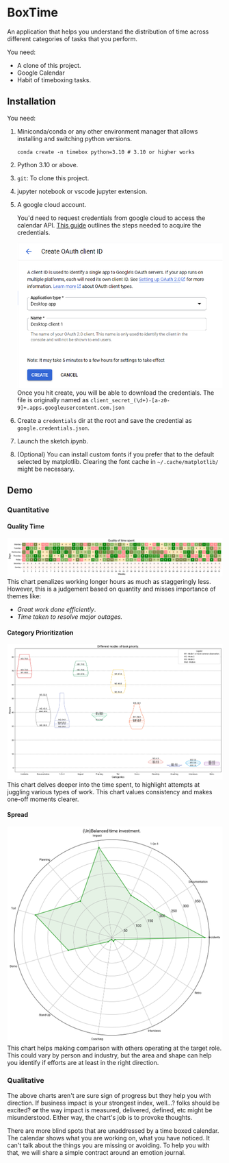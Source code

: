 # BoxTime

An application that helps you understand the distribution of time across different categories of
tasks that you perform.

You need:

- A clone of this project.
- Google Calendar
- Habit of timeboxing tasks.



## Installation

You need:

1. Miniconda/conda or any other environment manager that allows installing and switching python versions.

    ```shell
    conda create -n timebox python=3.10 # 3.10 or higher works
    ```

2. Python 3.10 or above.
3. `git`: To clone this project.
4. jupyter notebook or vscode jupyter extension.
5. A google cloud account.

    You'd need to request credentials from google cloud to access the calendar API.
    [This guide](https://developers.google.com/calendar/api/quickstart/python) outlines the steps needed to acquire the credentials. 

    ![Google credentials page](./resources/image.png)
    Once you hit create, you will be able to download the credentials. The file is originally named as `client_secret_(\d+)-[a-z0-9]+.apps.googleusercontent.com.json`

6. Create a `credentials` dir at the root and save the credential as `google.credentials.json`.
7. Launch the sketch.ipynb.
8. (Optional) You can install custom fonts if you prefer that to the default selected by matplotlib. Clearing the font cache in `~/.cache/matplotlib/` might be necessary.

## Demo

### Quantitative

#### Quality Time

![Heatmap showing time spent](./resources/charts/heatmap.png)
This chart penalizes working longer hours as much as staggeringly less. However, this is a judgement based on quantity and misses importance of themes like:

- _Great work done efficiently_.
- _Time taken to resolve major outages._

#### Category Prioritization

![Violin plot showing distribution of time](./resources/charts/violin.png)
This chart delves deeper into the time spent, to highlight attempts at juggling various types of work. This chart values consistency and makes one-off moments clearer.

#### Spread

![Radar chart shows tunnel vision](./resources/charts/radar.png)
This chart helps making comparison with others operating at the target role. This could vary by person and industry, but the area and shape can help you identify if efforts are at least in the right direction.

### Qualitative

The above charts aren't are sure sign of progress but they help you with direction. If business impact is your strongest index, well...? folks should be excited?
**or** the way impact is measured, delivered, defined, etc might be misunderstood. Either way, the chart's job is to provoke thoughts.

There are more blind spots that are unaddressed by a time boxed calendar. The calendar shows what you are working on, what you have noticed. It can't talk about the things
you are missing or avoiding. To help you with that, we will share a simple contract around an emotion journal.
